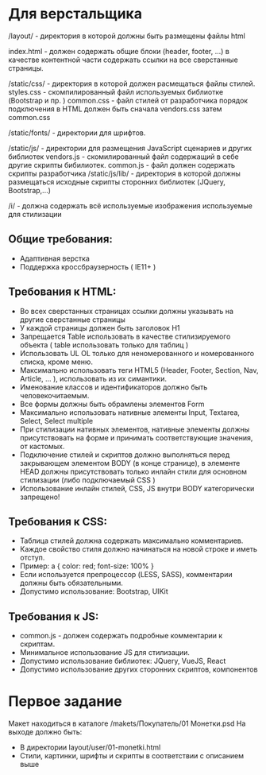 # Для верстальщика
/layout/ - директория в которой должны быть размещены файлы html

index.html - должен содержать общие блоки (header, footer, ...) в качестве контентной части содержать ссылки на все сверстанные страницы. 

/static/css/ - директория в которой должен расмещаться файлы стилей. 
    styles.css - скомпилированный файл используемых библиотке (Bootstrap и пр. )
    common.css - файл стилей от разработчика 
порядок подключения в HTML должен быть сначала vendors.css затем common.css 

/static/fonts/ - директории для шрифтов. 

/static/js/ - директории для размещения JavaScript сценариев и других библиотек 
    vendors.js - скомилированный файл содержащий в себе другие скрипты бибилиотек. 
    common.js - файл должен содержать скрипты разработчика 
/static/js/lib/ - директория в которой должны размещаться исходные скрипты сторонних библиотек (JQuery, Bootstrap,...) 
    
/i/ - должна содержать всё используемые изображения используемые для стилизации

## Общие требования:		
* Адаптивная верстка 
* Поддержка кроссбраузерность ( IE11+ )
	
## Требования к HTML:
* Во всех сверстанных страницах ссылки должны указывать на другие сверстанные страницы
* У каждой страницы должен быть заголовок H1
* Запрещается Table использовать в качестве стилизируемого объекта ( table использовать только для таблиц )
* Использовать UL OL только для неномерованного и номерованного списка, кроме меню. 
* Максимально использовать теги HTML5 (Header, Footer, Section, Nav, Article, ... ), использовать из их симантики.  
* Именование классов и идентификаторов должно быть человекочитаемым. 
* Все формы должны быть обрамлены элементов Form 
* Максимально использовать нативные элементы Input, Textarea, Select, Select multiple
* При стилизации нативных элементов, нативные элементы должны присутствовать на форме и принимать соответствующие значения, от кастомых. 			
* Подключение стилей и скриптов должно выполняться перед закрывающем элементом BODY (в конце странице), в элементе HEAD должны присутствовать только инлайн стили для основном стилизации (либо подключаемый CSS )
* Использование инлайн стилей, CSS, JS внутри BODY категорически запрещено! 
				
## Требования к CSS:
* Таблица стилей должна содержать максимально комментариев.
* Каждое свойство стиля должно начинаться на новой строке и иметь отступ. 
* Пример:
    a {
        color: red;
	font-size: 100% 
    }
* Если используется препроцессор (LESS, SASS), комментарии должны быть обязательными. 
* Допустимо использование: Bootstrap, UIKit

## Требования к JS:
* common.js - должен содержать подробные комментарии к скриптам. 
* Минимальное использование JS для стилизации. 
* Допустимо использование библиотек: JQuery, VueJS, React
* Допустимо использование других сторонних скриптов, компонентов	


# Первое задание
Макет находиться в каталоге /makets/Покупатель/01 Монетки.psd
На выходе должно быть: 
* В директории layout/user/01-monetki.html 
* Стили, картинки, шрифты и скрипты в соответствии с описанием выше 
